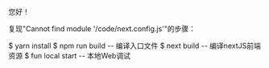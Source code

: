 
您好！

复现"Cannot find module '/code/next.config.js'"的步骤：

$ yarn install 
$ npm run build     -- 编译入口文件
$ next build        -- 编译nextJS前端资源
$ fun local start     -- 本地Web调试 